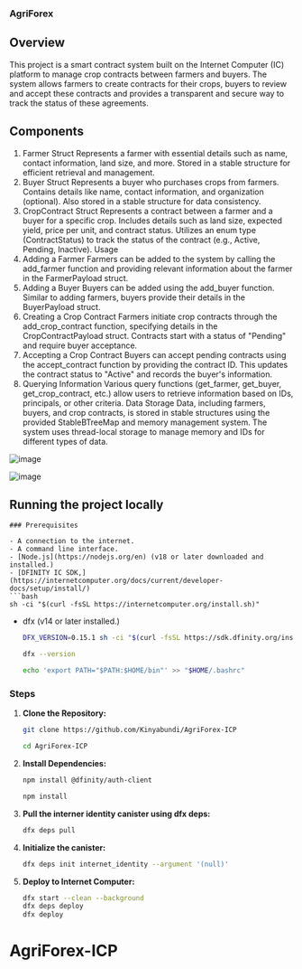 ### AgriForex
## Overview
This project is a smart contract system built on the Internet Computer (IC) platform to manage crop contracts between farmers and buyers. The system allows farmers to create contracts for their crops, buyers to review and accept these contracts and provides a transparent and secure way to track the status of these agreements.

## Components
1. Farmer Struct
Represents a farmer with essential details such as name, contact information, land size, and more.
Stored in a stable structure for efficient retrieval and management.
2. Buyer Struct
Represents a buyer who purchases crops from farmers.
Contains details like name, contact information, and organization (optional).
Also stored in a stable structure for data consistency.
3. CropContract Struct
Represents a contract between a farmer and a buyer for a specific crop.
Includes details such as land size, expected yield, price per unit, and contract status.
Utilizes an enum type (ContractStatus) to track the status of the contract (e.g., Active, Pending, Inactive).
Usage
1. Adding a Farmer
Farmers can be added to the system by calling the add_farmer function and providing relevant information about the farmer in the FarmerPayload struct.
2. Adding a Buyer
Buyers can be added using the add_buyer function. Similar to adding farmers, buyers provide their details in the BuyerPayload struct.
3. Creating a Crop Contract
Farmers initiate crop contracts through the add_crop_contract function, specifying details in the CropContractPayload struct.
Contracts start with a status of "Pending" and require buyer acceptance.
4. Accepting a Crop Contract
Buyers can accept pending contracts using the accept_contract function by providing the contract ID.
This updates the contract status to "Active" and records the buyer's information.
5. Querying Information
Various query functions (get_farmer, get_buyer, get_crop_contract, etc.) allow users to retrieve information based on IDs, principals, or other criteria.
Data Storage
Data, including farmers, buyers, and crop contracts, is stored in stable structures using the provided StableBTreeMap and memory management system.
The system uses thread-local storage to manage memory and IDs for different types of data.


![image](https://github.com/Kinyabundi/AgriForex-ICP/assets/75924698/cdc67b0e-a61f-4828-a7a7-b08e7f80816f)

![image](https://github.com/Kinyabundi/AgriForex-ICP/assets/75924698/2f1d1fd0-d475-42f8-81cf-8befe892a433)


## Running the project locally
```
### Prerequisites

- A connection to the internet.
- A command line interface.
- [Node.js](https://nodejs.org/en) (v18 or later downloaded and installed.)
- [DFINITY IC SDK,](https://internetcomputer.org/docs/current/developer-docs/setup/install/)
```bash
sh -ci "$(curl -fsSL https://internetcomputer.org/install.sh)"
```
- dfx (v14 or later installed.)
  ```bash
  DFX_VERSION=0.15.1 sh -ci "$(curl -fsSL https://sdk.dfinity.org/install.sh)"
  
  dfx --version

  echo 'export PATH="$PATH:$HOME/bin"' >> "$HOME/.bashrc"
  ```
   
### Steps

1. **Clone the Repository:**

   ```bash
   git clone https://github.com/Kinyabundi/AgriForex-ICP
   
   cd AgriForex-ICP
   ```
   
2. **Install Dependencies:**

   ```bash
   npm install @dfinity/auth-client
   
   npm install
   ```
3. **Pull the interner identity canister using dfx deps:**
   ```bash
   dfx deps pull
   ```
4. **Initialize the canister:**
   ```bash
   dfx deps init internet_identity --argument '(null)'
   ```
5. **Deploy to Internet Computer:**

   ```bash
   dfx start --clean --background
   dfx deps deploy
   dfx deploy
   ```

# AgriForex-ICP
